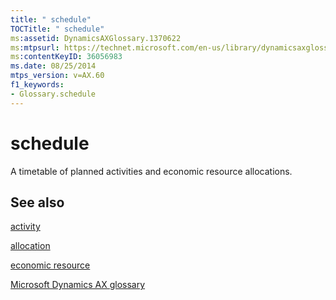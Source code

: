 ```yaml
---
title: " schedule"
TOCTitle: " schedule"
ms:assetid: DynamicsAXGlossary.1370622
ms:mtpsurl: https://technet.microsoft.com/en-us/library/dynamicsaxglossary.1370622(v=AX.60)
ms:contentKeyID: 36056983
ms.date: 08/25/2014
mtps_version: v=AX.60
f1_keywords:
- Glossary.schedule
---
```


# schedule

A timetable of planned activities and economic resource allocations.

## See also

[activity](activity.md)

[allocation](allocation.md)

[economic resource](economic-resource.md)

[Microsoft Dynamics AX glossary](glossary/microsoft-dynamics-ax-glossary.md)

  


